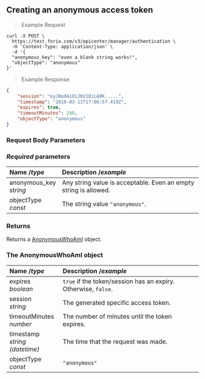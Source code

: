 <h2 id="create-anon-token">Creating an anonymous access token</h2>

> Example Request

```shell
curl -X POST \
  https://test.forio.com/v3/epicenter/manager/authentication \
  -H 'Content-Type: application/json' \
  -d '{
  "anonymous_key": "even a blank string works!",
  "objectType": "anonymous"
}'
```

> Example Response

```json
{
    "session": "eyJ0eXAiOiJKV1QiLA0K.....",
    "timestamp": "2019-03-11T17:06:57.419Z",
    "expires": true,
    "timeoutMinutes": 240,
    "objectType": "anonymous"
}
```


### Request Body Parameters

### *Required* parameters
| Name /*type* | Description /*example* |
|:----------|:------------|
|anonymous_key<br>*string*|Any string value is acceptable. Even an empty string is allowed.|
|objectType<br>*const*|The string value `"anonymous"`.|


### Returns

Returns a [AnonymousWhoAmI](#anonymouswhoami) object.


<h3 id="anonymouswhoami">The AnonymousWhoAmI object</h3>

| Name /*type* | Description /*example* |
|:----------|:------------|
|expires<br>*boolean*|`true` if the token/session has an expiry. Otherwise, `false`.|
|session<br>*string*|The generated specific access token.|
|timeoutMinutes<br>*number*|The number of minutes until the token expires.|
|timestamp<br>*string (datetime)*|The time that the request was made.|
|objectType<br>*const*|`"anonymous"`|
